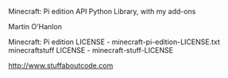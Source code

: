 Minecraft: Pi edition API Python Library, with my add-ons

Martin O'Hanlon

Minecraft: Pi edition LICENSE - minecraft-pi-edition-LICENSE.txt
minecraftstuff LICENSE - minecraft-stuff-LICENSE

http://www.stuffaboutcode.com
